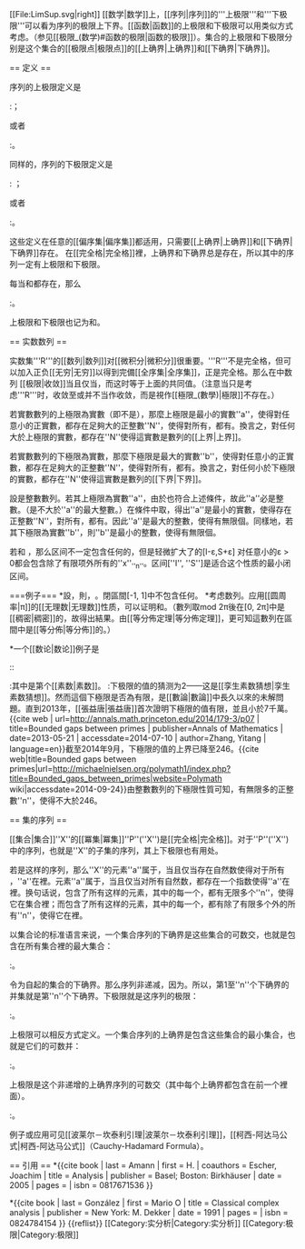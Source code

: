 [[File:LimSup.svg|right]]
[[数学|数学]]上，[[序列|序列]]的'''上极限'''和'''下极限'''可以看为序列的极限上下界。[[函数|函数]]的上极限和下极限可以用类似方式考虑。（参见[[极限_(数学)#函数的极限|函数的极限]]）。集合的上极限和下极限分别是这个集合的[[极限点|极限点]]的[[上确界|上确界]]和[[下确界|下确界]]。

== 定义 ==

序列<math>(x_n)</math>的上极限定义是

:<math>\limsup_{n\rightarrow\infty}x_n=\inf_{n\geq 0}\,\sup_{k\geq n}x_k=\inf\{\,\sup\{\,x_k:k\geq n\,\}:n\geq 0\,\}</math>；

或者 

:<math>\limsup_{n\rightarrow\infty}x_n=\lim_{n\rightarrow\infty}\left(\sup_{m\geq n}x_m\right)</math>。

同样的，序列<math>x_n</math>的下极限定义是

: <math>\liminf_{n\rightarrow\infty}x_n=\sup_{n\geq 0}\,\inf_{k\geq n}x_k=\sup\{\,\inf\{\,x_k:k\geq n\,\}:n\geq 0\,\}</math>；

或者

:<math>\liminf_{n\rightarrow\infty}x_n=\lim_{n\rightarrow\infty}\left(\inf_{m\geq n}x_m\right)</math>。

这些定义在任意的[[偏序集|偏序集]]都适用，只需要[[上确界|上确界]]和[[下确界|下确界]]存在。
在[[完全格|完全格]]裡，上确界和下确界总是存在，所以其中的序列一定有上极限和下极限。

每当<math>\liminf x_n</math>和<math>\limsup x_n</math>都存在，那么

:<math>\liminf_{n\rightarrow\infty}x_n\leq\limsup_{n\rightarrow\infty}x_n</math>。

上极限和下极限也记为<math>\varlimsup_{n\rightarrow\infty} x_n</math>和<math>\varliminf_{n\rightarrow\infty} x_n</math>。

== 实数数列 ==

实数集'''R'''的[[数列|数列]]对[[微积分|微积分]]很重要。'''R'''不是完全格，但可以加入正负[[无穷|无穷]]以得到完備[[全序集|全序集]]<math>[-\infty,+\infty]</math>，正是完全格。那么在<math>[-\infty,+\infty]</math>中数列<math>(x_n)</math>
[[极限|收敛]]当且仅当<math>\liminf x_n = \limsup x_n</math>，而这时<math>\lim x_n</math>等于上面的共同值。（注意当只是考虑'''R'''时，收敛至<math>-\infty</math>或<math>+\infty</math>并不当作收敛，而是視作[[極限_(數學)|極限]]不存在。）

若實數數列<math>(x_n)</math>的上極限為實數（即不是<math>\pm\infty</math>），那麼上極限是最小的實數''a''，使得對任意小的正實數<math>\epsilon</math>，都存在足夠大的正整數''N''，使得對所有<math>n\ge N</math>，都有<math>x_n < a + \epsilon</math>。換言之，對任何大於上極限的實數，都存在''N''使得這實數是數列<math>(x_n)_{n\ge N}</math>的[[上界|上界]]。

若實數數列<math>(x_n)</math>的下極限為實數，那麼下極限是最大的實數''b''，使得對任意小的正實數<math>\epsilon</math>，都存在足夠大的正整數''N''，使得對所有<math>n\ge N</math>，都有<math>x_n > b - \epsilon</math>。換言之，對任何小於下極限的實數，都存在''N''使得這實數是數列<math>(x_n)_{n\ge N}</math>的[[下界|下界]]。

設<math>(x_n)</math>是整數數列。若其上極限為實數''a''，由於<math>\lfloor a\rfloor </math>也符合上述條件，故此''a''必是整數。（<math>\lfloor a\rfloor </math>是不大於''a''的最大整數。）在條件中取<math>\epsilon < 1</math>，得出''a''是最小的實數，使得存在正整數''N''，對所有<math>n\ge N</math>，都有<math>x_n \le a </math>。因此''a''是最大的整數，使得有無限個<math>x_n = a </math>。同樣地，若其下極限為實數''b''，則''b''是最小的整數，使得有無限個<math>x_n = b </math>。

若<math>I=\liminf x_n</math>和<math>S=\limsup x_n</math>
，那么区间<math>[I,S]</math>不一定包含任何的<math>x_n</math>，但是轻微扩大了的[I-ε,S+ε]
对任意小的ε > 0都会包含除了有限项外所有的''x''<sub>''n''</sub>。区间[''I'', ''S'']是适合这个性质的最小闭区间。

===例子===
*設<math>x_n=(-1)^n(1+\frac 1 n)</math>，則<math>\liminf x_n=-1</math>，<math>\limsup x_n=1</math>。閉區間[-1, 1]中不包含任何<math>x_n</math>。
*考虑数列<math>x_n=\sin \!n</math>。应用[[圆周率|π]]的[[无理数|无理数]]性质，可以证明<math>\liminf x_n = -1</math>和<math>\limsup x_n = +1</math>。（數列<math>\{1,2,3,...\}</math>取mod 2π後在[0, 2π]中是[[稠密|稠密]]的，故得出結果。由[[等分佈定理|等分佈定理]]，更可知這數列在區間中是[[等分佈|等分佈]]的。）

*一个[[数论|数论]]例子是

::<math>\liminf_{n\to\infty}(p_{n+1}-p_n)</math>

:其中<math>\!{p_n}</math>是第<math>\!n</math>个[[素数|素数]]。
:下极限的值的猜测为2——这是[[孪生素数猜想|孪生素数猜想]]。然而這個下極限是否為有限，是[[數論|數論]]中長久以來的未解問題。直到2013年，[[張益唐|張益唐]]首次證明下極限的值有限，並且小於7千萬。<ref name="annalsofmathematics">{{cite web | url=http://annals.math.princeton.edu/2014/179-3/p07 | title=Bounded gaps between primes | publisher=Annals of Mathematics | date=2013-05-21 | accessdate=2014-07-10 | author=Zhang, Yitang | language=en}}</ref>截至2014年9月，下極限的值的上界已降至246。<ref>{{cite web|title=Bounded gaps between primes|url=http://michaelnielsen.org/polymath1/index.php?title=Bounded_gaps_between_primes|website=Polymath wiki|accessdate=2014-09-24}}</ref>由整數數列的下極限性質可知，有無限多的正整數''n''，使得<math>p_{n+1}-p_n</math>不大於246。

== 集的序列 ==

[[集合|集合]]''X''的[[冪集|冪集]]''P''(''X'')是[[完全格|完全格]]。对于''P''(''X'')中的序列，也就是''X''的子集的序列，其上下极限也有用处。

若<math>X_n</math>是这样的序列，那么''X''的元素''a''属于<math>\liminf X_n</math>，当且仅当存在自然数<math>n_0</math>使得对于所有<math>n>n_0</math>，''a''在<math>X_n</math>裡。元素''a''属于<math>\limsup X_n</math>，当且仅当对所有自然数<math>n_0</math>，都存在一个指数<math>n>n_0</math>使得''a''在<math>X_n</math>裡。换句话说，<math>\limsup X_n</math>包含了所有这样的元素，其中的每一个，都有无限多个''n''，使得它在集合<math>X_n</math>裡；而<math>\liminf X_n</math>包含了所有这样的元素，其中的每一个，都有除了有限多个外的所有''n''，使得它在<math>X_n</math>裡。

以集合论的标准语言来说，一个集合序列的下确界是这些集合的可数交，也就是包含在所有集合裡的最大集合：

:<math>\inf\left\{\,X_m : m=1,2,3,\dots\,\right\}={\bigcap_{m=1}^\infty}X_m</math>。

令<math>I_n</math>为自<math>X_n</math>起的集合的下确界。那么序列<math>I_n</math>非递减，因为<math>I_n \sub I_{n+1}</math>。所以，第1至''n''个下确界的并集就是第''n''个下确界。下极限就是这序列的极限：

:<math>\liminf_{n\rightarrow\infty}X_n={\bigcup_{n=1}^\infty}\left({\bigcap_{m=n}^\infty}X_m\right)</math>。

上极限可以相反方式定义。一个集合序列的上确界是包含这些集合的最小集合，也就是它们的可数并：

:<math>\sup\left\{\,X_m : m=1,2,3,\dots\,\right\}={\bigcup_{m=1}^\infty}X_m</math>。

上极限是这个非递增的上确界序列的可数交（其中每个上确界都包含在前一个裡面）。

:<math>\limsup_{n\rightarrow\infty}X_n={\bigcap_{n=1}^\infty}\left({\bigcup_{m=n}^\infty}X_m\right)</math>。

例子或应用可见[[波莱尔－坎泰利引理|波莱尔－坎泰利引理]]，[[柯西-阿达马公式|柯西-阿达马公式]]（Cauchy-Hadamard Formula）。

== 引用 ==
*{{cite book
 | last       = Amann
 | first      = H.
 | coauthors  = Escher, Joachim
 | title      = Analysis
 | publisher  = Basel; Boston: Birkhäuser
 | date       = 2005
 | pages      = 
 | isbn       = 0817671536
}}

*{{cite book
 | last       = González
 | first      = Mario O
 | title      = Classical complex analysis
 | publisher  = New York: M. Dekker
 | date       = 1991
 | pages      = 
 | isbn       = 0824784154 
}}
{{reflist}}
[[Category:实分析|Category:实分析]]
[[Category:极限|Category:极限]]